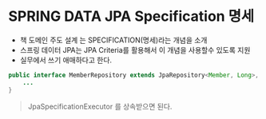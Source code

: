 # SPRING DATA JPA Specification  명세

* 책 도메인 주도 설계 는 SPECIFICATION(명세)라는 개념을 소개
* 스프링 데이터 JPA는 JPA Criteria를 활용해서 이 개념을 사용할수 있도록 지원
* 실무에서 쓰기 애매하다고 한다.



```java
public interface MemberRepository extends JpaRepository<Member, Long>, JpaSpecificationExecutor<Member> {
	...
}
```

> JpaSpecificationExecutor<T> 를 상속받으면 된다.